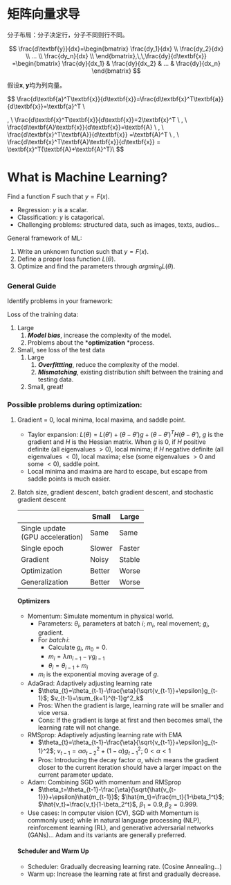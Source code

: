 # 矩阵向量求导

分子布局：分子决定行，分子不同则行不同。

$$
\frac{d\textbf{y}}{dx}=\begin{bmatrix}
\frac{dy_1}{dx} \\ 
\frac{dy_2}{dx} \\ 
... \\
\frac{dy_n}{dx} \\ 
\end{bmatrix},\,\,\frac{dy}{d\textbf{x}} =\begin{bmatrix}
\frac{dy}{dx_1} & \frac{dy}{dx_2} & ... & \frac{dy}{dx_n}
\end{bmatrix}
$$

假设$\textbf{x},\,\textbf{y}$均为列向量。

$$
\frac{d\textbf{a}^T\textbf{x}}{d\textbf{x}}=\frac{d\textbf{x}^T\textbf{a}}{d\textbf{x}}=\textbf{a}^T \\

\, \\ \frac{d\textbf{x}^T\textbf{x}}{d\textbf{x}}=2\textbf{x}^T \\
\, \\ 
\frac{d\textbf{A}\textbf{x}}{d\textbf{x}}=\textbf{A} \\
\, \\ 
\frac{d\textbf{x}^T\textbf{A}}{d\textbf{x}} =\textbf{A}^T \\
\, \\ 
\frac{d\textbf{x}^T\textbf{A}\textbf{x}}{d\textbf{x}} = \textbf{x}^T(\textbf{A}+\textbf{A}^T)\\
$$

# What is Machine Learning?

Find a function $F$ such that $y=F(x)$.

- Regression: $y$ is a scalar.
- Classification: $y$ is catagorical.
- Challenging problems: structured data, such as images, texts, audios...

General framework of ML:

1. Write an unknown function such that $y = F(x)$.
2. Define a proper loss function  $L(\theta)$.
3. Optimize and find the parameters through $argmin_{\theta}L(\theta)$.

### General Guide

Identify problems in your framework:

Loss of the training data:

1. Large
   1. ***Model bias***, increase the complexity of the model.
   2. Problems about the ***optimization** *process.
2. Small, see loss of the test data
   1. Large
      1. ***Overfittting***, reduce the complexity of the model.
      2. ***Mismatching***, existing distribution shift between the training and testing data.
   2. Small, great!

### Possible problems during optimization:

1. Gradient = 0, local minima, local maxima, and saddle point.

   * Taylor expansion: $L(\theta)=L(\theta')+(\theta-\theta')g+(\theta-\theta')^TH(\theta-\theta')$, $g$ is the gradient and $H$ is the Hessian matrix. When $g$ is $0$, if $H$ positive definite (all eigenvalues $>0$), local minima; if $H$ negative definite (all eigenvalues  $<0$), local maxima; else (some eigenvalues $>0$ and some $<0$), saddle point.
   * Local minima and maxima are hard to escape, but escape from saddle points is much easier.
2. Batch size, gradient descent, batch gradient descent, and stochastic gradient descent

   |                                       | Small  | Large  |
   | ------------------------------------- | ------ | ------ |
   | Single update<br />(GPU acceleration) | Same   | Same   |
   | Single epoch                          | Slower | Faster |
   | Gradient                              | Noisy  | Stable |
   | Optimization                          | Better | Worse  |
   | Generalization                        | Better | Worse  |

   #### Optimizers


   * Momentum: Simulate momentum in physical world.
     * Parameters: $\theta_i$, parameters at batch $i$; $m_i$, real movement; $g_i$, gradient.
     * For $batch\,i$:
       * Calculate $g_i$, $m_0=0$.
       * $m_i=\lambda m_{i-1}-\gamma g_{i-1}$
       * $\theta_{i}=\theta_{i-1}+m_i$
     * $m_i$ is the exponential moving average of $g$.
   * AdaGrad: Adaptively adjusting learning rate
     * $\theta_{t}=\theta_{t-1}-\frac{\eta}{\sqrt{v_{t-1}}+\epsilon}g_{t-1}$; $v_{t-1}=\sum_{k=1}^{t-1}g^2_k$
     * Pros: When the gradient is large, learning rate will be smaller and vice versa.
     * Cons: If the gradient is large at first and then becomes small, the learning rate will not change.
   * RMSprop: Adaptively adjusting learning rate with EMA
     * $\theta_{t}=\theta_{t-1}-\frac{\eta}{\sqrt{v_{t-1}}+\epsilon}g_{t-1}^2$; $v_{t-1}=\alpha\sigma^2_{t-2}+(1-\alpha) g^2_{t-1}$; $0<\alpha<1$
     * Pros: Introducing the decay factor $\alpha$, which means the gradient closer to the current iteration should have a larger impact on the current parameter update.
   * Adam: Combining SGD with momentum and RMSprop
     * $\theta_t=\theta_{t-1}-\frac{\eta}{\sqrt{\hat{v_{t-1}}}+\epsilon}\hat{m_{t-1}}$; $\hat{m_t}=\frac{m_t}{1-\beta_1^t}$; $\hat{v_t}=\frac{v_t}{1-\beta_2^t}$, $\beta_1=0.9,\,\beta_2=0.999$.
   * Use cases: In computer vision (CV), SGD with Momentum is commonly used; while in natural language processing (NLP), reinforcement learning (RL), and generative adversarial networks (GANs)... Adam and its variants are generally preferred.

   #### Scheduler and Warm Up

   * Scheduler: Gradually decreasing learning rate. (Cosine Annealing...)
   * Warm up: Increase the learning rate at first and gradually decrease.
